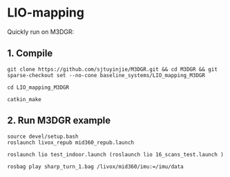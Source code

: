 # LIO-mapping
Quickly run on M3DGR:

## 1. Compile
```
git clone https://github.com/sjtuyinjie/M3DGR.git && cd M3DGR && git sparse-checkout set --no-cone baseline_systems/LIO_mapping_M3DGR

cd LIO_mapping_M3DGR

catkin_make
```
## 2. Run M3DGR example
```
source devel/setup.bash
roslaunch livox_repub mid360_repub.launch

roslaunch lio test_indoor.launch (roslaunch lio 16_scans_test.launch )

rosbag play sharp_turn_1.bag /livox/mid360/imu:=/imu/data
```
